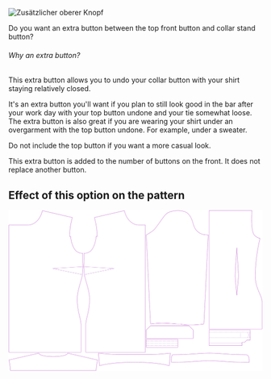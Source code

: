 ![Zusätzlicher oberer Knopf](extratopbutton.svg)

Do you want an extra button between the top front button and collar stand button?

<Note>

###### Why an extra button?

This extra button allows you to undo your collar button with your shirt staying relatively closed.

It's an extra button you'll want if you plan to still look good in the bar after your work day with your top button undone and your tie somewhat loose. 
The extra button is also great if you are wearing your shirt under an overgarment with the top button undone. For example, under a sweater.

Do not include the top button if you want a more casual look.

This extra button is added to the number of buttons on the front. It does not replace another button.

</Note>

## Effect of this option on the pattern
![This image shows the effect of this option by superimposing several variants that have a different value for this option](simone_extratopbutton_sample.svg "Effect of this option on the pattern")